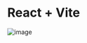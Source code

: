 # React + Vite
![image](https://github.com/user-attachments/assets/d85c1911-de84-4d40-9538-bac2932b54a4)
